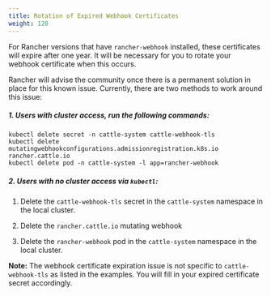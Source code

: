 ```yaml
---
title: Rotation of Expired Webhook Certificates
weight: 120
---
```


For Rancher versions that have `rancher-webhook` installed, these certificates will expire after one year. It will be necessary for you to rotate your webhook certificate when this occurs. 

Rancher will advise the community once there is a permanent solution in place for this known issue. Currently, there are two methods to work around this issue:

##### 1. Users with cluster access, run the following commands:
```
kubectl delete secret -n cattle-system cattle-webhook-tls
kubectl delete mutatingwebhookconfigurations.admissionregistration.k8s.io rancher.cattle.io
kubectl delete pod -n cattle-system -l app=rancher-webhook
```

##### 2. Users with no cluster access via `kubectl`:

1. Delete the `cattle-webhook-tls` secret in the `cattle-system` namespace in the local cluster.

2. Delete the `rancher.cattle.io` mutating webhook

3. Delete the `rancher-webhook` pod in the `cattle-system` namespace in the local cluster.

**Note:** The webhook certificate expiration issue is not specific to `cattle-webhook-tls` as listed in the examples. You will fill in your expired certificate secret accordingly.
